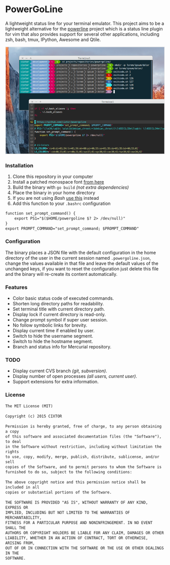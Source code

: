 # PowerGoLine

A lightweight status line for your terminal emulator. This project aims to be a lightweight alternative for the [powerline](https://github.com/powerline/powerline) project which is a status line plugin for vim that also provides support for several other applications, including zsh, bash, tmux, IPython, Awesome and Qtile.

![PowerGoLine Screenshot](screenshot.png)

### Installation

1. Clone this repository in your computer
2. Install a patched monospace font [from here](https://github.com/powerline/fonts)
3. Build the binary with `go build` _(not extra dependencies)_
4. Place the binary in your home directory
5. If you are not using _Bash_ [use this](https://github.com/milkbikis/powerline-shell) instead
6. Add this function to your `.bashrc` configuration

```
function set_prompt_command() {
    export PS1="$($HOME/powergoline $? 2> /dev/null)"
}
export PROMPT_COMMAND="set_prompt_command; $PROMPT_COMMAND"
```

### Configuration

The binary places a JSON file with the default configuration in the home directory of the user in the current session named `.powergoline.json`, change the values available in that file and leave the default values of the unchanged keys, if you want to reset the configuration just delete this file and the binary will re-create its content automatically.

### Features

* Color basic status code of executed commands.
* Shorten long directory paths for readability.
* Set terminal title with current directory path.
* Display lock if current directory is read-only.
* Change prompt symbol if super user session.
* No follow symbolic links for brevity.
* Display current time if enabled by user.
* Switch to hide the username segment.
* Switch to hide the hostname segment.
* Branch and status info for Mercurial repository.

### TODO

* Display current CVS branch _(git, subversion)_.
* Display number of open processes _(all users, current user)_.
* Support extensions for extra information.

### License

```
The MIT License (MIT)

Copyright (c) 2015 CIXTOR

Permission is hereby granted, free of charge, to any person obtaining a copy
of this software and associated documentation files (the "Software"), to deal
in the Software without restriction, including without limitation the rights
to use, copy, modify, merge, publish, distribute, sublicense, and/or sell
copies of the Software, and to permit persons to whom the Software is
furnished to do so, subject to the following conditions:

The above copyright notice and this permission notice shall be included in all
copies or substantial portions of the Software.

THE SOFTWARE IS PROVIDED "AS IS", WITHOUT WARRANTY OF ANY KIND, EXPRESS OR
IMPLIED, INCLUDING BUT NOT LIMITED TO THE WARRANTIES OF MERCHANTABILITY,
FITNESS FOR A PARTICULAR PURPOSE AND NONINFRINGEMENT. IN NO EVENT SHALL THE
AUTHORS OR COPYRIGHT HOLDERS BE LIABLE FOR ANY CLAIM, DAMAGES OR OTHER
LIABILITY, WHETHER IN AN ACTION OF CONTRACT, TORT OR OTHERWISE, ARISING FROM,
OUT OF OR IN CONNECTION WITH THE SOFTWARE OR THE USE OR OTHER DEALINGS IN THE
SOFTWARE.
```
